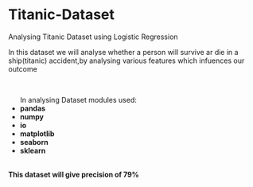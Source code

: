 # Titanic-Dataset
Analysing Titanic Dataset using Logistic Regression<br>
<p>In this dataset we will analyse whether a person will survive ar die in a ship(titanic) accident,by analysing various features which infuences our outcome</p><br>
<ul>In analysing Dataset modules used:<br>
<li><b>pandas<b></li>
<li>numpy<b></li>
<li>io<b></li>
  <li>matplotlib<b></li>
  <li>seaborn<b></li>
  <li>sklearn<b></li><br>
</ul>

This dataset will give precision of 79%
